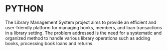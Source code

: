 # PYTHON
The Library Management System project aims to provide an efficient and user-friendly platform for managing books, members, and loan transactions in a library setting. The problem addressed is the need for a systematic and organized method to handle various library operations such as adding books, processing book loans and returns.

